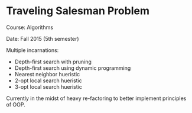 # Traveling Salesman Problem

Course: Algorithms

Date: Fall 2015 (5th semester)

Multiple incarnations:
* Depth-first search with pruning
* Depth-first search using dynamic programming
* Nearest neighbor hueristic
* 2-opt local search hueristic
* 3-opt local search hueristic

Currently in the midst of heavy re-factoring to better implement principles of OOP.
